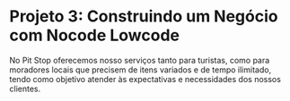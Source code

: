 # Projeto 3: Construindo um Negócio com Nocode Lowcode

No Pit Stop oferecemos nosso serviços tanto para turistas, como para moradores locais que precisem de itens variados e de tempo ilimitado, tendo como objetivo atender às expectativas e necessidades dos nossos clientes.
